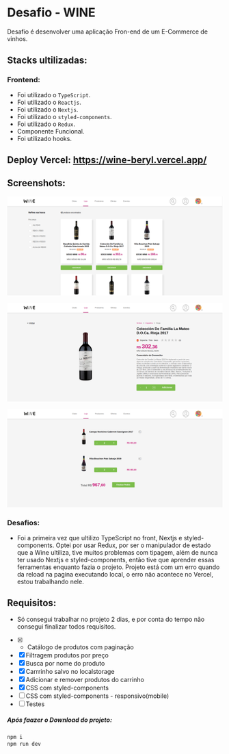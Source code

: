 # Desafio - WINE
Desafio é desenvolver uma aplicação Fron-end de um E-Commerce de vinhos.

## Stacks ultilizadas:

### Frontend:
  - Foi utilizado o `TypeScript`.
  - Foi utilizado o `Reactjs`.
  - Foi utilizado o `Nextjs`.
  - Foi utilizado o `styled-components`.
  - Foi utilizado o `Redux`.
  - Componente Funcional.
  - Foi utilizado hooks.
  
## Deploy Vercel: https://wine-beryl.vercel.app/

## Screenshots:
![](front-end/public/loja.png)


![](front-end/public/detalhes.png)


![](front-end/public/cart.png)

### Desafios:
 - Foi a primeira vez que ultilizo TypeScript no front, Nextjs e styled-components.
 Optei por usar Redux, por ser o manipulador de estado que a Wine ultiliza,
 tive muitos problemas com tipagem, além de nunca ter usado Nextjs e styled-components,
 então tive que aprender essas ferramentas enquanto fazia o projeto.
 Projeto está com um erro quando da reload na pagina executando local, o erro não acontece
 no Vercel, estou trabalhando nele.
 
## **Requisitos:**
 - Só consegui trabalhar no projeto 2 dias, e por conta do tempo não consegui finalizar
 todos requisitos.
 
 - [x] - Catálogo de produtos com paginação
 - [x] Filtragem produtos por preço
 - [x] Busca por nome do produto
 - [x] Carrrinho salvo no localstorage
 - [x] Adicionar e remover produtos do carrinho
 - [x] CSS com styled-components
 - [ ] CSS com styled-components - responsivo(mobile)
 - [ ] Testes

##### Após faazer o Download do projeto:

```
npm i
npm run dev
```
